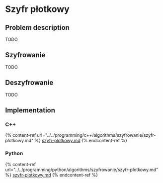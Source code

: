 # Szyfr płotkowy

## Problem description

TODO

## Szyfrowanie

TODO

## Deszyfrowanie

TODO

## Implementation

### C++

{% content-ref url="../../programming/c++/algorithms/szyfrowanie/szyfr-plotkowy.md" %}
[szyfr-plotkowy.md](../../programming/c++/algorithms/szyfrowanie/szyfr-plotkowy.md)
{% endcontent-ref %}

### Python

{% content-ref url="../../programming/python/algorithms/szyfrowanie/szyfr-plotkowy.md" %}
[szyfr-plotkowy.md](../../programming/python/algorithms/szyfrowanie/szyfr-plotkowy.md)
{% endcontent-ref %}
